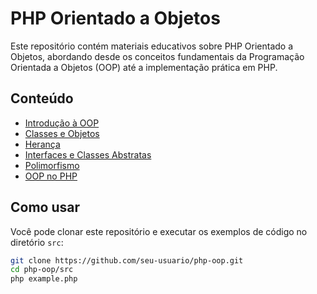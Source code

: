 # PHP Orientado a Objetos

Este repositório contém materiais educativos sobre PHP Orientado a Objetos, abordando desde os conceitos fundamentais da Programação Orientada a Objetos (OOP) até a implementação prática em PHP.

## Conteúdo
- [Introdução à OOP](introduction-to-oop.md)
- [Classes e Objetos](classes-and-objects.md)
- [Herança](inheritance.md)
- [Interfaces e Classes Abstratas](interfaces-and-abstract-classes.md)
- [Polimorfismo](polymorphism.md)
- [OOP no PHP](oop-in-php.md)

## Como usar

Você pode clonar este repositório e executar os exemplos de código no diretório `src`:

```bash
git clone https://github.com/seu-usuario/php-oop.git
cd php-oop/src
php example.php

